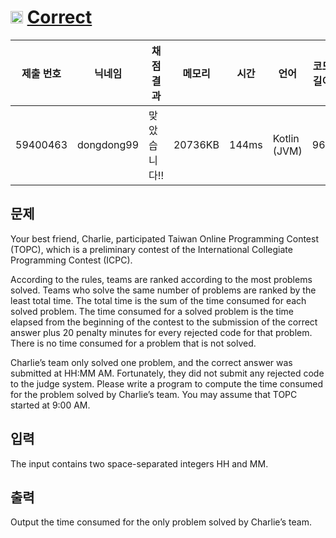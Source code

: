 # <img width="20px"  src="https://d2gd6pc034wcta.cloudfront.net/tier/1.svg" class="solvedac-tier"> [Correct](https://www.acmicpc.net/problem/26307) 

| 제출 번호 | 닉네임 | 채점 결과 | 메모리 | 시간 | 언어 | 코드 길이 |
|---|---|---|---|---|---|---|
|59400463|dongdong99|맞았습니다!! |20736KB|144ms|Kotlin (JVM)|96B|

## 문제
<p>Your best friend, Charlie, participated Taiwan Online Programming Contest (TOPC), which is a preliminary contest of the International Collegiate Programming Contest (ICPC).</p>

<p>According to the rules, teams are ranked according to the most problems solved. Teams who solve the same number of problems are ranked by the least total time. The total time is the sum of the time consumed for each solved problem. The time consumed for a solved problem is the time elapsed from the beginning of the contest to the submission of the correct answer plus 20 penalty minutes for every rejected code for that problem. There is no time consumed for a problem that is not solved.</p>

<p>Charlie’s team only solved one problem, and the correct answer was submitted at HH:MM AM. Fortunately, they did not submit any rejected code to the judge system. Please write a program to compute the time consumed for the problem solved by Charlie’s team. You may assume that TOPC started at 9:00 AM.</p>

## 입력
<p>The input contains two space-separated integers HH and MM.</p>

## 출력
<p>Output the time consumed for the only problem solved by Charlie’s team.</p>

